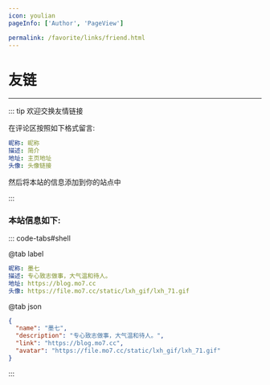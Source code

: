 ```yaml
---
icon: youlian
pageInfo: ['Author', 'PageView']

permalink: /favorite/links/friend.html
---
```


# 友链

<VPCard
  title="墨七"
  desc="专心致志做事，大气温和待人。"
  logo="https://file.mo7.cc/static/lxh_gif/lxh_71.gif"
  link="https://blog.mo7.cc"
/>

<VPCard
  title="Bing🐣"
  desc="鱼跃此时海 花开彼岸天。"
  logo="https://liubing.me/logo.svg"
  link="https://liubing.me"
/>

<VPCard
  title="AI悦创"
  desc="浅者见浅，深者见深——黄家宝。"
  logo="https://bornforthis.cn/aiyc.svg"
  link="https://bornforthis.cn"
/>

<VPCard
  title="叉叉白"
  desc="菜鸡程序员"
  logo="https://blog.xxwhite.com/assets/img/avatar.jpg"
  link="https://blog.xxwhite.com"
/>

<VPCard
  title="测试猿全栈知识体系"
  desc="质量是1到100的事情！"
  logo="https://testyuan1024.com/avatar.png"
  link="https://testyuan1024.com"
/>

<VPCard
  title="CoderChen"
  desc="这里是CK的小世界!"
  logo="https://imgtable.oss-cn-chengdu.aliyuncs.com/img/ECC5A66FD27C9118F1B57C4451B3B045.jpg"
  link="http://ckblogs.cn"
/>

<VPCard
  title="Salvely"
  desc="Salvely"
  logo="https://salvely.github.io/logo.svg"
  link="https://salvely.github.io"
/>

<VPCard
  title="JavaQuan"
  desc="一只爱折腾的攻城狮"
  logo="https://javaquan.cn/img/logo.png"
  link="https://javaquan.cn"
/>

<VPCard
  title="海若博客"
  desc="法学法律工作者"
  logo="https://hyruo.com/img/avatar_hu698e6481e382b7430117d6568731f48e_67900_300x0_resize_box_3.png"
  link="https://hyruo.com"
/>

<VPCard
  title="耳朵同"
  desc="这里是耳朵同的博客"
  logo="https://erduotong.github.io/logo.png"
  link="https://erduotong.github.io/"
/>

---

::: tip 欢迎交换友情链接

在评论区按照如下格式留言:

```yaml
昵称: 昵称
描述: 简介
地址: 主页地址
头像: 头像链接
```

然后将本站的信息添加到你的站点中

:::

### 本站信息如下:

::: code-tabs#shell

@tab label

```yaml
昵称: 墨七
描述: 专心致志做事，大气温和待人。
地址: https://blog.mo7.cc
头像: https://file.mo7.cc/static/lxh_gif/lxh_71.gif
```

@tab json

```json
{
  "name": "墨七",
  "description": "专心致志做事，大气温和待人。",
  "link": "https://blog.mo7.cc",
  "avatar": "https://file.mo7.cc/static/lxh_gif/lxh_71.gif"
}
```

:::
